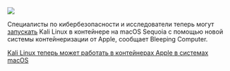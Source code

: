 <!--2025-08-03 11:38:29-->
<div class="yb">
  <div class="rss habr"><img src="https://habrastorage.org/getpro/habr/upload_files/c43/d0f/1ee/c43d0f1ee78f369014131659af3de12a.jpg" /><p>Специалисты по кибербезопасности и исследователи теперь могут <a href="https://www.bleepingcomputer.com/news/security/kali-linux-can-now-run-in-apple-containers-on-macos-systems/" rel="noopener noreferrer nofollow">запускать</a> Kali Linux в контейнере на macOS Sequoia с помощью новой системы контейнеризации от Apple, сообщает Bleeping Computer.</p> <a... <p class="titl"><a href="https://habr.com/ru/news/933366/?utm_source=habrahabr&utm_medium=rss&utm_campaign=933366">Kali Linux теперь может работать в контейнерах Apple в системах macOS</a></p></div>
</div>
